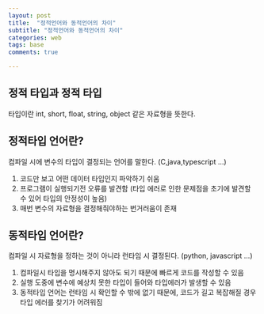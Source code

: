 ```yaml
---
layout: post
title:  "정적언어와 동적언어의 차이"
subtitle: "정적언어와 동적언어의 차이"
categories: web
tags: base
comments: true

---
```


## 정적 타입과 정적 타입

타입이란 int, short, float, string, object 같은 자료형을 뜻한다.

## 정적타입 언어란?

컴파일 시에 변수의 타입이 결정되는 언어를 말한다. (C,java,typescript ...)

1. 코드만 보고 어떤 데이터 타입인지 파악하기 쉬움
2. 프로그램이 실행되기전 오류를 발견함 (타입 에러로 인한 문제점을 초기에 발견할 수 있어 타입의 안정성이 높음)
3. 매번 변수의 자료형을 결정해줘야하는 번거러움이 존재

## 동적타입 언어란?

컴파일 시 자료형을 정하는 것이 아니라 런타임 시 결정된다. (python, javascript ...)

1. 컴파일시 타입을 명시해주지 않아도 되기 때문에 빠르게 코드를 작성할 수 있음
2. 실행 도중에 변수에 예상치 못한 타입이 들어와 타입에러가 발생할 수 있음
3. 동적타입 언어는 런타임 시 확인할 수 밖에 없기 때문에, 코드가 길고 복잡해질 경우 타입 에러를 찾기가 어려워짐

